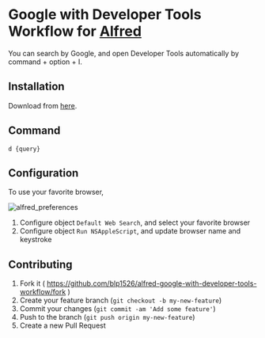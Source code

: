 # Google with Developer Tools Workflow for [Alfred](https://www.alfredapp.com)

You can search by Google, and open Developer Tools automatically by command + option + I.

## Installation

Download from [here](https://github.com/blp1526/alfred-google-with-developer-tools-workflow/releases).

## Command

```
d {query}
```

## Configuration

To use your favorite browser,

![alfred_preferences](https://cloud.githubusercontent.com/assets/1040576/20645879/00840b88-b4af-11e6-8390-15d8a738ad89.jpg)

1. Configure object `Default Web Search`, and select your favorite browser
1. Configure object `Run NSAppleScript`, and update browser name and keystroke

## Contributing

1. Fork it ( https://github.com/blp1526/alfred-google-with-developer-tools-workflow/fork )
1. Create your feature branch (`git checkout -b my-new-feature`)
1. Commit your changes (`git commit -am 'Add some feature'`)
1. Push to the branch (`git push origin my-new-feature`)
1. Create a new Pull Request
